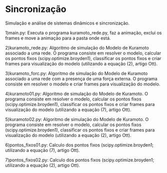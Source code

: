 # Sincronização
Simulação e análise de sistemas dinâmicos e sincronização.

1)main.py: Executa o programa kuramoto_rede.py, faz a animação, exclui os frames e move a animação para a pasta onde está.

2)kuramoto_rede.py: Algoritmo de simulação do Modelo de Kuramoto associado a uma rede. O programa consiste em resolver o modelo, calcular os pontos fixos (scipy.optimize.broyden1), classificar os pontos fixos e criar frames para visualização do modelo (utilizando a equação (2), artigo Ott).

3)kuramoto_forc.py: Algoritmo de simulação do Modelo de Kuramoto associado a uma rede com a presença de uma força externa. O programa consiste em resolver o modelo e criar frames para visualização do modelo.

4)kuramoto01.py: Algoritmo de simulação do Modelo de Kuramoto. O programa consiste em resolver o modelo, calcular os pontos fixos (scipy.optimize.broyden1), classificar os pontos fixos e criar frames para visualização do modelo (utilizando a equação (7), artigo Ott).

5)kuramoto02.py: Algoritmo de simulação do Modelo de Kuramoto. O programa consiste em resolver o modelo, calcular os pontos fixos (scipy.optimize.broyden1), classificar os pontos fixos e criar frames para visualização do modelo (utilizando a equação (2), artigo Ott).

6)pontos_fixos01.py: Calculo dos pontos fixos (scipy.optimize.broyden1; utilizando a equação (7), artigo Ott).

7)pontos_fixos02.py: Calculo dos pontos fixos (scipy.optimize.broyden1; utilizando a equação (2), artigo Ott).
